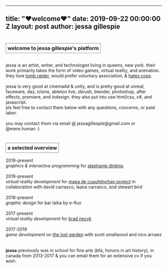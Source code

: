  ---
title: "❤welcome❤"
date: 2019-09-22 00:00:00 Z
layout: post
author: jessa gillespie
---

<body>
<p>
<h3 style="background:white; border:1.5px dotted#000000; text-align: center; text-decoration: none; display: inline-block; padding: 5px 5px;"> <strong>welcome to jessa gillespie's platform</strong> </h3>
</p>
<p>
jessa is an artist, writer, and technologist living in queens, new york.
their work primarily takes the form of video games, virtual reality, and animation.
they love <a href="https://www.reddit.com/r/TombRaider/comments/d6pxi1/my_tomb_raider_collection/">tomb raider</a>, would prefer voluntary association, & <a href="https://thenewinquiry.com/carceral-capitalism/">hates cops</a>.
<br>
<br>
jessa is very good at cinema4d & unity, and is pretty good at unreal, faceware, daz, iclone, ableton live, zbrush, blender, photoshop, after effects, premiere, and indesign. they also put into use html/css, c#, and javascript. <br>
pls feel free to contact them below with any questions, concerns, or paid labor. 
<br><br>
you may contact them via email @ jessagillespie@gmail.com or @mere.human :)
</p>

<p>
<h3 style="background:white; border:1.5px dotted#000000; text-align: center; text-decoration: none; display: inline-block; padding: 5px 5px;"> <strong>a selected overview</strong> </h3>
<br>
2019-present <br>
<i>graphics & interactive programming</i> for <a href= "https://www.stephaniedinkins.com/ntoo.html">stephanie dinkins</a>
	<br>
	<br>
2019-present<br>
<i>virtual reality development</i> for <a href="https://unmpress.com/books/cave-city-and-eagles-nest/9780826342836">mapa de cuauhtinchan project</a> in collaboration with davíd carrasco, laana carrasco, and stewart bird  
	<br>
	<br>
2018-present<br>
<i>graphic design</i> for bar laika by e-flux
	<br>
	<br>
2017-present<br>
<i>virtual reality development</i> for <a href="https://www.bradnecyk.com/">brad necyk</a>
	<br>
	<br>
2017-2019<br>
<i>game development</i> on <a href="http://www.audiogameslab.ca/">the lost garden</a> with scott smallwood and nico arnaez
	<br>
	<br>
	<br>
<b>jessa</b> previously was in school for fine arts (bfa, honors in art history), in canada from 2013-2017 & you can email them for an extensive cv if you wish.
</p>
</body>




